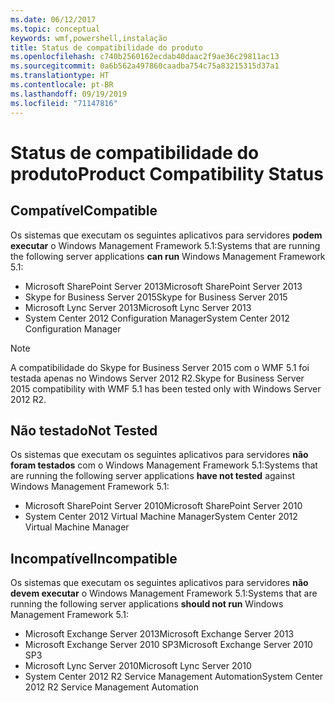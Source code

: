 ```yaml
---
ms.date: 06/12/2017
ms.topic: conceptual
keywords: wmf,powershell,instalação
title: Status de compatibilidade do produto
ms.openlocfilehash: c740b2560162ecdab40daac2f9ae36c29811ac13
ms.sourcegitcommit: 0a6b562a497860caadba754c75a83215315d37a1
ms.translationtype: HT
ms.contentlocale: pt-BR
ms.lasthandoff: 09/19/2019
ms.locfileid: "71147816"
---
```

# <a name="product-compatibility-status"></a><span data-ttu-id="b0d79-103">Status de compatibilidade do produto</span><span class="sxs-lookup"><span data-stu-id="b0d79-103">Product Compatibility Status</span></span>

## <a name="compatible"></a><span data-ttu-id="b0d79-104">Compatível</span><span class="sxs-lookup"><span data-stu-id="b0d79-104">Compatible</span></span>

<span data-ttu-id="b0d79-105">Os sistemas que executam os seguintes aplicativos para servidores **podem executar** o Windows Management Framework 5.1:</span><span class="sxs-lookup"><span data-stu-id="b0d79-105">Systems that are running the following server applications **can run** Windows Management Framework 5.1:</span></span>

- <span data-ttu-id="b0d79-106">Microsoft SharePoint Server 2013</span><span class="sxs-lookup"><span data-stu-id="b0d79-106">Microsoft SharePoint Server 2013</span></span>
- <span data-ttu-id="b0d79-107">Skype for Business Server 2015</span><span class="sxs-lookup"><span data-stu-id="b0d79-107">Skype for Business Server 2015</span></span>
- <span data-ttu-id="b0d79-108">Microsoft Lync Server 2013</span><span class="sxs-lookup"><span data-stu-id="b0d79-108">Microsoft Lync Server 2013</span></span>
- <span data-ttu-id="b0d79-109">System Center 2012 Configuration Manager</span><span class="sxs-lookup"><span data-stu-id="b0d79-109">System Center 2012 Configuration Manager</span></span>

> [!NOTE]
> <span data-ttu-id="b0d79-110">A compatibilidade do Skype for Business Server 2015 com o WMF 5.1 foi testada apenas no Windows Server 2012 R2.</span><span class="sxs-lookup"><span data-stu-id="b0d79-110">Skype for Business Server 2015 compatibility with WMF 5.1 has been tested only with Windows Server 2012 R2.</span></span>

## <a name="not-tested"></a><span data-ttu-id="b0d79-111">Não testado</span><span class="sxs-lookup"><span data-stu-id="b0d79-111">Not Tested</span></span>

<span data-ttu-id="b0d79-112">Os sistemas que executam os seguintes aplicativos para servidores **não foram testados** com o Windows Management Framework 5.1:</span><span class="sxs-lookup"><span data-stu-id="b0d79-112">Systems that are running the following server applications **have not tested** against Windows Management Framework 5.1:</span></span>

- <span data-ttu-id="b0d79-113">Microsoft SharePoint Server 2010</span><span class="sxs-lookup"><span data-stu-id="b0d79-113">Microsoft SharePoint Server 2010</span></span>
- <span data-ttu-id="b0d79-114">System Center 2012 Virtual Machine Manager</span><span class="sxs-lookup"><span data-stu-id="b0d79-114">System Center 2012 Virtual Machine Manager</span></span>

## <a name="incompatible"></a><span data-ttu-id="b0d79-115">Incompatível</span><span class="sxs-lookup"><span data-stu-id="b0d79-115">Incompatible</span></span>

<span data-ttu-id="b0d79-116">Os sistemas que executam os seguintes aplicativos para servidores **não devem executar** o Windows Management Framework 5.1:</span><span class="sxs-lookup"><span data-stu-id="b0d79-116">Systems that are running the following server applications **should not run** Windows Management Framework 5.1:</span></span>

- <span data-ttu-id="b0d79-117">Microsoft Exchange Server 2013</span><span class="sxs-lookup"><span data-stu-id="b0d79-117">Microsoft Exchange Server 2013</span></span>
- <span data-ttu-id="b0d79-118">Microsoft Exchange Server 2010 SP3</span><span class="sxs-lookup"><span data-stu-id="b0d79-118">Microsoft Exchange Server 2010 SP3</span></span>
- <span data-ttu-id="b0d79-119">Microsoft Lync Server 2010</span><span class="sxs-lookup"><span data-stu-id="b0d79-119">Microsoft Lync Server 2010</span></span>
- <span data-ttu-id="b0d79-120">System Center 2012 R2 Service Management Automation</span><span class="sxs-lookup"><span data-stu-id="b0d79-120">System Center 2012 R2 Service Management Automation</span></span>
